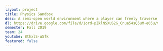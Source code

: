 ```yaml
---
layout: project
title: Physics Sandbox
desc: A semi-open world environment where a player can freely traverse, spawn in ﻿various physics-affected﻿ objects﻿﻿﻿﻿﻿﻿﻿﻿﻿﻿﻿﻿﻿﻿﻿﻿﻿, and bend the laws of physics to their liking.
dl: https://drive.google.com/file/d/1ord-pZklNSXUS2G_Cnua54sQ5uM-e05u/view?usp=sharing
semester: Fall 2019
team: 24
youtube: 8thxlS-uSfk
featured: false
---
```

